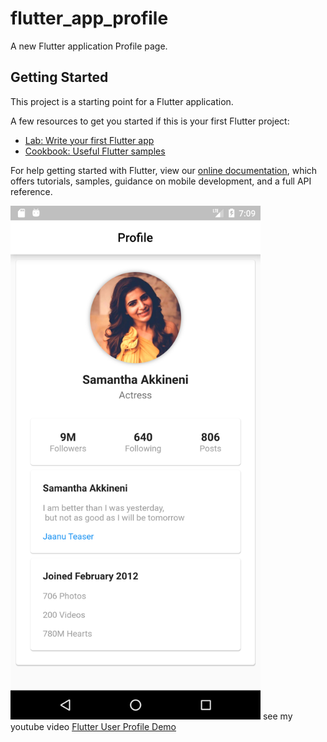 # flutter_app_profile

A new Flutter application Profile page.

## Getting Started

This project is a starting point for a Flutter application.

A few resources to get you started if this is your first Flutter project:

- [Lab: Write your first Flutter app](https://flutter.dev/docs/get-started/codelab)
- [Cookbook: Useful Flutter samples](https://flutter.dev/docs/cookbook)

For help getting started with Flutter, view our
[online documentation](https://flutter.dev/docs), which offers tutorials,
samples, guidance on mobile development, and a full API reference.


<img src="https://github.com/rkuxoriginals/flutter/blob/master/flutter_app_profile/Screenshot_1579441158.png" alt="flutter user profile design image" style="width:400px;max-width:500px;" />
see my youtube video <a href="https://www.youtube.com/watch?v=NJ9LkDjwY4Y">Flutter User Profile Demo</a>
